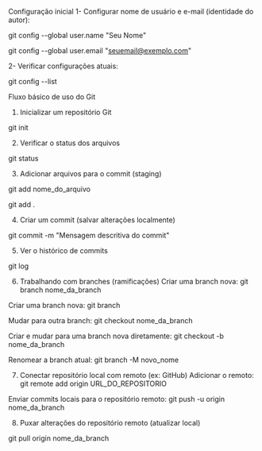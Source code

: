 Configuração inicial
1- Configurar nome de usuário e e-mail (identidade do autor):

git config --global user.name "Seu Nome"

git config --global user.email "seuemail@exemplo.com"

2- Verificar configurações atuais:

git config --list

Fluxo básico de uso do Git
1. Inicializar um repositório Git

git init

2. Verificar o status dos arquivos

git status

3. Adicionar arquivos para o commit (staging)

git add nome_do_arquivo

git add .

4. Criar um commit (salvar alterações localmente)

git commit -m "Mensagem descritiva do commit"

5. Ver o histórico de commits

git log

6. Trabalhando com branches (ramificações)
Criar uma branch nova:
git branch nome_da_branch

Criar uma branch nova:
git branch

Mudar para outra branch:
git checkout nome_da_branch

Criar e mudar para uma branch nova diretamente:
git checkout -b nome_da_branch

Renomear a branch atual:
git branch -M novo_nome

7. Conectar repositório local com remoto (ex: GitHub)
Adicionar o remoto:
git remote add origin URL_DO_REPOSITORIO

Enviar commits locais para o repositório remoto:
git push -u origin nome_da_branch

8. Puxar alterações do repositório remoto (atualizar local)

git pull origin nome_da_branch



